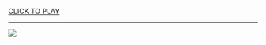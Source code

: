 
<a href="https://premium76.site?title=snake_squad_game&ref=12M">CLICK TO PLAY</a></h3>
<hr>

<a href="https://premium76.site?title=snake_squad_game&ref=12M"><img src="https://clearcache.store/games.png"></a>


